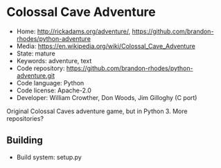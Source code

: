 # Colossal Cave Adventure

- Home: http://rickadams.org/adventure/, https://github.com/brandon-rhodes/python-adventure
- Media: https://en.wikipedia.org/wiki/Colossal_Cave_Adventure
- State: mature
- Keywords: adventure, text
- Code repository: https://github.com/brandon-rhodes/python-adventure.git
- Code language: Python
- Code license: Apache-2.0
- Developer: William Crowther, Don Woods, Jim Gilloghy (C port)

Original Colossal Caves adventure game, but in Python 3.
More repositories?

## Building

- Build system: setup.py
